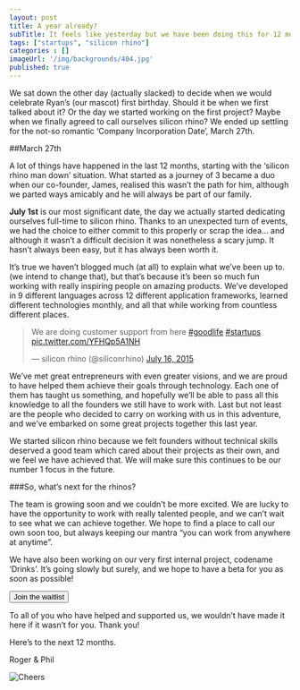 ```yaml
---
layout: post
title: A year already?
subTitle: It feels like yesterday but we have been doing this for 12 months.
tags: ["startups", "silicon rhino"]
categories : []
imageUrl: '/img/backgrounds/404.jpg'
published: true
---
```


We sat down the other day (actually slacked) to decide when we would celebrate Ryan’s (our mascot) first birthday. Should it be when we first talked about it? Or the day we started working on the first project? Maybe when we finally agreed to call ourselves silicon rhino? We ended up settling for the not-so romantic ‘Company Incorporation Date’, March 27th. 

##March 27th

A lot of things have happened in the last 12 months, starting with the ‘silicon rhino man down’ situation. What started as a journey of 3 became a duo when our co-founder, James, realised this wasn’t the path for him, although we parted ways amicably and he will always be part of our family.

**July 1st** is our most significant date, the day we actually started dedicating ourselves full-time to silicon rhino. Thanks to an unexpected turn of events,  we had the choice to either commit to this properly or scrap the idea… and although it wasn’t a difficult decision it was nonetheless a scary jump. It hasn’t always been easy, but it has always been worth it.

It’s true we haven’t blogged much (at all) to explain what we’ve been up to. (we intend to change that), but that’s because it’s been so much fun working with really inspiring people on amazing products. We’ve developed in 9 different languages across 12 different application frameworks, learned different technologies monthly, and all that while working from countless different places.

<blockquote class="twitter-tweet" data-lang="en"><p lang="en" dir="ltr">We are doing customer support from here <a href="https://twitter.com/hashtag/goodlife?src=hash">#goodlife</a> <a href="https://twitter.com/hashtag/startups?src=hash">#startups</a> <a href="http://t.co/YFHQp5A1NH">pic.twitter.com/YFHQp5A1NH</a></p>&mdash; silicon rhino (@siliconrhino) <a href="https://twitter.com/siliconrhino/status/621661438994726912">July 16, 2015</a></blockquote>

<!-- ![My helpful screenshot](/img/backgrounds/macbookwankers.jpg) -->

We’ve met great entrepreneurs with even greater visions, and we are proud to have helped them achieve their goals through technology. Each one of them has taught us something, and hopefully we’ll be able to pass all this knowledge to all the founders we still have to work with. Last but not least are the people who decided to carry on working with us in this adventure, and we’ve embarked on some great projects together this last year.

We started silicon rhino because we felt founders without technical skills deserved a good team which cared about their projects as their own, and we feel we have achieved that. We will make sure this continues to be our number 1  focus in the future.

###So, what’s next for the rhinos?

The team is growing soon and we couldn’t be more excited. We are lucky to have the opportunity to work with really talented people, and we can’t wait to see what we can achieve together. We hope to find a place to call our own soon too, but always keeping our mantra “you can work from anywhere at anytime”.


We have also been working on our very first internal project, codename ‘Drinks’. It’s going slowly but surely, and we hope to have a beta for you as soon as possible!

<button type="btn" class="join-waitlist">Join the waitlist</button>

To all of you who have helped and supported us, we wouldn’t have made it here if it wasn’t for you. Thank you!

Here’s to the next 12 months.

Roger & Phil

![Cheers](http://media0.giphy.com/media/GCLlQnV7wzKLu/giphy.gif)

<!-- [get the PDF]({{ site.url }}/assets/mydoc.pdf). -->